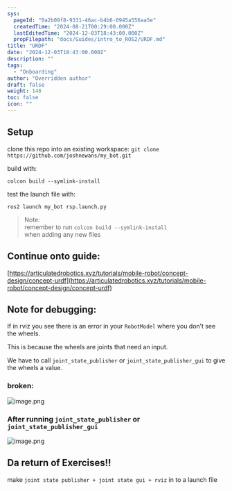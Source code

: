 ```yaml
---
sys:
  pageId: "0a2b09f8-9331-46ac-b4b6-0945a556aa5e"
  createdTime: "2024-08-21T00:29:00.000Z"
  lastEditedTime: "2024-12-03T18:43:00.000Z"
  propFilepath: "docs/Guides/intro_to_ROS2/URDF.md"
title: "URDF"
date: "2024-12-03T18:43:00.000Z"
description: ""
tags:
  - "Onboarding"
author: "Overridden author"
draft: false
weight: 148
toc: false
icon: ""
---
```


## Setup

clone this repo into an existing workspace:
`git clone https://github.com/joshnewans/my_bot.git`

build with:

`colcon build --symlink-install`

test the launch file with:

`ros2 launch my_bot rsp.launch.py`

> Note:  
> remember to run `colcon build --symlink-install`  
> when adding any new files

## Continue onto guide:

[https://articulatedrobotics.xyz/tutorials/mobile-robot/concept-design/concept-urdf](https://articulatedrobotics.xyz/tutorials/mobile-robot/concept-design/concept-urdf)

## Note for debugging:

If in rviz you see there is an error in your `RobotModel` where you don’t see the wheels.

This is because the wheels are joints that need an input. 

We have to call `joint_state_publisher` or `joint_state_publisher_gui` to give the wheels a value.

### broken:

![image.png](https://prod-files-secure.s3.us-west-2.amazonaws.com/d518164a-d88e-44d1-a4ee-3adb3bd8bce0/96a1d089-1f17-4dbf-8563-f2aef56a4d37/image.png?X-Amz-Algorithm=AWS4-HMAC-SHA256&X-Amz-Content-Sha256=UNSIGNED-PAYLOAD&X-Amz-Credential=ASIAZI2LB4662SMQRXIJ%2F20250227%2Fus-west-2%2Fs3%2Faws4_request&X-Amz-Date=20250227T081109Z&X-Amz-Expires=3600&X-Amz-Security-Token=IQoJb3JpZ2luX2VjEDcaCXVzLXdlc3QtMiJHMEUCIGIEc1UGeaA%2BYWR%2BY8yhOzeJS9kQqdDZIHDg3FrMrgpkAiEAmdATL49HEK7%2BEJeKDxzO4C4CzwkgygDowswYGyhhdYkq%2FwMIcBAAGgw2Mzc0MjMxODM4MDUiDFdRq%2FHs4JN%2FBL9ybircA43WbDa5DhTlHtHkbM5juZ8E1sw0u4Y0NT01xUrKOBKHXl4zwAs2XU%2FePXQvaWVMLIjpN1MoWGW1bjWzIlB8dt3TDObn9Fizr%2B5igo3Axhp0%2FLlkrZNuo%2BYB8n1j7B3IbngHIDsp53Yehkw%2B6EDY8xMwXcvgvSs2u6j7nvW3ava3ic24BGu5nmyXGJwLRVtjUdFLqrgeEgpZoOC9y2wtz2mXn7FXYhcYfp5DPOH6hNArNUsvy92ByL9ZyLlCkvWIAEc0L6bSn3y3zpSGEARQes2Y%2BhuWutjeWeP6%2BhdSlwpeNw%2B%2FuuqZCbL%2F4s%2BvjdBogoGJ6WaXDFgBkFooFOgLlO6xev15ND5diBXqhswzD1EosXCD9qcUsrGx89IW2NIdu1Xm8CiUP95PpyeJp4M7MvuRuxHuBlHcq6Put3LP56xr%2FBwZ6c162a4lnEBfHgyuZHf6ToEkRP1PsFXQ1ESbtrn29M0n8A7mq2djiMBOcBg0CVhfXs2210YdCIN2sNUBWjK0RIcrsUrtr3vJDrXklpF%2BwZWpWbhG8nW1ST05gZOiG9M8M8qJNylmnwis392fD6cb76HepOCGem4tMzjnC7fO2%2FMB%2BK%2FuJzO7b9hRwGfBOqJVcXDfG8%2BnkfT6MK%2BLgL4GOqUBjTJvLWs8UhwtfY9MO%2FLtzsG1LUfrhrbkvP7uyU5NWOlL17WtmMsoIsN1s3Rhh6iARUJ8cIfcA1jiQpFH3W3BqoRupatEOCFe5p1Wrdvart21AGDW4t%2B9Cr3xjnUN0wQ6LsMixAwUy4w16w%2FzSfMHSBmM6MU7VSr0ogjD1FpVKKLeXVDRw%2FJvMGy4Y0uoepoXINyZqRu7fdyvx7%2BBzR9271W%2F38nj&X-Amz-Signature=4632febc40131e7cb5c72bdbd5e0f02539fd755016315a3c6eb00f8facd8cbde&X-Amz-SignedHeaders=host&x-id=GetObject)

### After running `joint_state_publisher` or `joint_state_publisher_gui`

![image.png](https://prod-files-secure.s3.us-west-2.amazonaws.com/d518164a-d88e-44d1-a4ee-3adb3bd8bce0/130c99c7-1b0b-4031-9953-844fc3950ff4/image.png?X-Amz-Algorithm=AWS4-HMAC-SHA256&X-Amz-Content-Sha256=UNSIGNED-PAYLOAD&X-Amz-Credential=ASIAZI2LB4662SMQRXIJ%2F20250227%2Fus-west-2%2Fs3%2Faws4_request&X-Amz-Date=20250227T081109Z&X-Amz-Expires=3600&X-Amz-Security-Token=IQoJb3JpZ2luX2VjEDcaCXVzLXdlc3QtMiJHMEUCIGIEc1UGeaA%2BYWR%2BY8yhOzeJS9kQqdDZIHDg3FrMrgpkAiEAmdATL49HEK7%2BEJeKDxzO4C4CzwkgygDowswYGyhhdYkq%2FwMIcBAAGgw2Mzc0MjMxODM4MDUiDFdRq%2FHs4JN%2FBL9ybircA43WbDa5DhTlHtHkbM5juZ8E1sw0u4Y0NT01xUrKOBKHXl4zwAs2XU%2FePXQvaWVMLIjpN1MoWGW1bjWzIlB8dt3TDObn9Fizr%2B5igo3Axhp0%2FLlkrZNuo%2BYB8n1j7B3IbngHIDsp53Yehkw%2B6EDY8xMwXcvgvSs2u6j7nvW3ava3ic24BGu5nmyXGJwLRVtjUdFLqrgeEgpZoOC9y2wtz2mXn7FXYhcYfp5DPOH6hNArNUsvy92ByL9ZyLlCkvWIAEc0L6bSn3y3zpSGEARQes2Y%2BhuWutjeWeP6%2BhdSlwpeNw%2B%2FuuqZCbL%2F4s%2BvjdBogoGJ6WaXDFgBkFooFOgLlO6xev15ND5diBXqhswzD1EosXCD9qcUsrGx89IW2NIdu1Xm8CiUP95PpyeJp4M7MvuRuxHuBlHcq6Put3LP56xr%2FBwZ6c162a4lnEBfHgyuZHf6ToEkRP1PsFXQ1ESbtrn29M0n8A7mq2djiMBOcBg0CVhfXs2210YdCIN2sNUBWjK0RIcrsUrtr3vJDrXklpF%2BwZWpWbhG8nW1ST05gZOiG9M8M8qJNylmnwis392fD6cb76HepOCGem4tMzjnC7fO2%2FMB%2BK%2FuJzO7b9hRwGfBOqJVcXDfG8%2BnkfT6MK%2BLgL4GOqUBjTJvLWs8UhwtfY9MO%2FLtzsG1LUfrhrbkvP7uyU5NWOlL17WtmMsoIsN1s3Rhh6iARUJ8cIfcA1jiQpFH3W3BqoRupatEOCFe5p1Wrdvart21AGDW4t%2B9Cr3xjnUN0wQ6LsMixAwUy4w16w%2FzSfMHSBmM6MU7VSr0ogjD1FpVKKLeXVDRw%2FJvMGy4Y0uoepoXINyZqRu7fdyvx7%2BBzR9271W%2F38nj&X-Amz-Signature=e3fe96409a3a7bb027d04fb67dc2b944ff1a9a01851bc1545fa5a67f0a96b523&X-Amz-SignedHeaders=host&x-id=GetObject)

## Da return of Exercises!!

make `joint state publisher + joint state gui + rviz` in to a launch file
